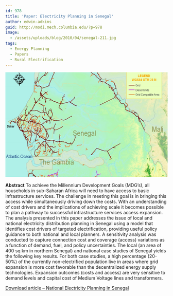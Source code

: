 ```yaml
---
id: 978
title: 'Paper: Electricity Planning in Senegal'
author: edwin-adkins
guid: http://modi.mech.columbia.edu/?p=978
image:
  - /assets/uploads/blog/2010/04/senegal-211.jpg
tags:
  - Energy Planning
  - Papers
  - Rural Electrification
---
```

[<img src="/assets/uploads/blog/2010/04/SenegalNetworkPlannerOutput-e1370532002673.png" alt="Sample Senegal Grid (see paper 2 for more)" width="579" height="326" class="alignnone size-full wp-image-2231" />][1] 

**Abstract** To achieve the Millennium Development Goals (MDG&#8217;s), all households in sub-Saharan Africa will need to have access to basic infrastructure services. The challenge in meeting this goal is in bringing this access while simultaneously driving down the costs. With an understanding of cost drivers and the implications of achieving scale it becomes possible to plan a pathway to successful infrastructure services access expansion. The analysis presented in this paper addresses the issue of local and national electricity distribution planning in Senegal using a model that identifies cost drivers of targeted electrification, providing useful policy guidance to both national and local planners. A sensitivity analysis was conducted to capture connection cost and coverage (access) variations as a function of demand, fuel, and policy uncertainties. The local (an area of 400 sq km in northern Senegal) and national case studies of Senegal yields the following key results. For both case studies, a high percentage (20-50%) of the currently non-electrified population live in areas where grid expansion is more cost favorable than the decentralized energy supply technologies. Expansion outcomes (costs and access) are very sensitive to demand levels and capital cost of Medium Voltage lines and transformers. 

[Download article &#8211; National Electricity Planning in Senegal][2]

 [1]: /assets/uploads/blog/2010/04/SenegalNetworkPlannerOutput-e1370532002673.png
 [2]: /assets/uploads/blog/2013/06/Senegal_Aly-Energy-Policy-paper-4.20.10-JEPO-S-10-00600.pdf
